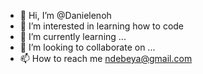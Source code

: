 - 👋 Hi, I’m @Danielenoh
- 👀 I’m interested in learning how to code
- 🌱 I’m currently learning ...
- 💞️ I’m looking to collaborate on ...
- 📫 How to reach me ndebeya@gmail.com 

<!---
Danielenoh/Danielenoh is a ✨ special ✨ repository because its `README.md` (this file) appears on your GitHub profile.
You can click the Preview link to take a look at your changes.
--->
